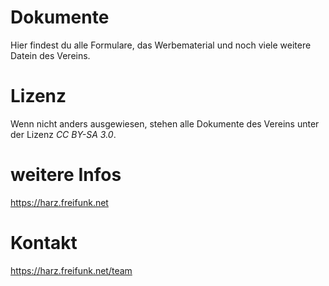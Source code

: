 # Dokumente
Hier findest du alle Formulare, das Werbematerial und noch viele weitere Datein des Vereins.

# Lizenz
Wenn nicht anders ausgewiesen, stehen alle Dokumente des Vereins unter der Lizenz *CC BY-SA 3.0*.

# weitere Infos

https://harz.freifunk.net

# Kontakt

https://harz.freifunk.net/team

